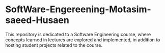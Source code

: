# SoftWare-Engereening-Motasim-saeed-Husaen
This repository is dedicated to a Software Engineering course, where concepts learned in lectures are explored and implemented, in addition to hosting student projects related to the course.
